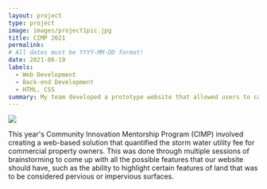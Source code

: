 ```yaml
---
layout: project
type: project
image: images/project1pic.jpg
title: CIMP 2021
permalink: 
# All dates must be YYYY-MM-DD format!
date: 2021-06-19
labels:
  - Web Development
  - Back-end Development
  - HTML, CSS
summary: My team developed a prototype website that allowed users to calculate the storm water utility property of various properties on the island of Oahu.
---
```


<div class="ui small rounded images">
  <img class="ui image" src="../images/micromouse-robot.png">
</div>

This year's Community Innovation Mentorship Program (CIMP) involved creating a web-based solution that quantified the storm water utility fee for commercial property owners. This 
was done through multiple sessions of brainstorming to come up with all the possible features that our website should have, such as the ability to highlight certain features of land that was to be considered pervious or impervious surfaces. 




